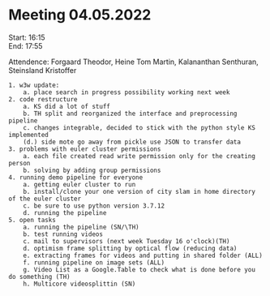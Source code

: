 # Meeting 04.05.2022
Start: 16:15  
End:  17:55

Attendence: 
Forgaard Theodor, Heine Tom Martin, Kalananthan Senthuran, Steinsland Kristoffer

	1. w3w update:
		a. place search in progress possibility working next week
	2. code restructure 
		a. KS did a lot of stuff
		b. TH split and reorganized the interface and preprocessing pipeline
		c. changes integrable, decided to stick with the python style KS implemented
		(d.) side mote go away from pickle use JSON to transfer data
	3. problems with euler cluster permissions
		a. each file created read write permission only for the creating person
		b. solving by adding group permissions
	4. running demo pipeline for everyone
		a. getting euler cluster to run
		b. install/clone your one version of city slam in home directory of the euler cluster
		c. be sure to use python version 3.7.12
		d. running the pipeline
	5. open tasks
		a. running the pipeline (SN/\TH)
		b. test running videos
		c. mail to supervisors (next week Tuesday 16 o'clock)(TH)
		d. optimism frame splitting by optical flow (reducing data)
		e. extracting frames for videos and putting in shared folder (ALL)
		f. running pipeline on image sets (ALL)
		g. Video List as a Google.Table to check what is done before you do something (TH)
		h. Multicore videosplittin (SN)

	
	
